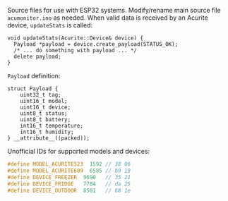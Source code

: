 Source files for use with ESP32 systems. Modify/rename main source file `acumonitor.ino` as needed. When valid data is received by an Acurite device, `updateStats` is called:

```
void updateStats(Acurite::Device& device) {
  Payload *payload = device.create_payload(STATUS_OK);
  /* ... do something with payload ... */
  delete payload;
}
```

`Payload` definition:

```
struct Payload {
    uint32_t tag;
    uint16_t model;
    uint16_t device;
    uint8_t status;
    uint8_t battery;
    int16_t temperature;
    int16_t humidity;
} __attribute__((packed));
```

Unofficial IDs for supported models and devices:

```cpp
#define MODEL_ACURITE523  1592 // 38 06
#define MODEL_ACURITE609  6585 // b9 19
#define DEVICE_FREEZER  9690   // 35 21
#define DEVICE_FRIDGE   7784   // da 25
#define DEVICE_OUTDOOR  8501   // 68 1e
```
